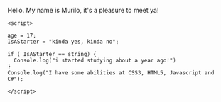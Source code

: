 Hello. My name is Murilo, it's a pleasure to meet ya!


    <script>

    age = 17;
    IsAStarter = "kinda yes, kinda no";
    
    if ( IsAStarter == string) {
      Console.log("i started studying about a year ago!")
    }
    Console.log("I have some abilities at CSS3, HTML5, Javascript and C#");
  
    </script>
